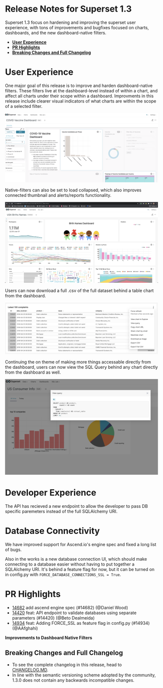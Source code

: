 <!--
Licensed to the Apache Software Foundation (ASF) under one
or more contributor license agreements.  See the NOTICE file
distributed with this work for additional information
regarding copyright ownership.  The ASF licenses this file
to you under the Apache License, Version 2.0 (the
"License"); you may not use this file except in compliance
with the License.  You may obtain a copy of the License at

  http://www.apache.org/licenses/LICENSE-2.0

Unless required by applicable law or agreed to in writing,
software distributed under the License is distributed on an
"AS IS" BASIS, WITHOUT WARRANTIES OR CONDITIONS OF ANY
KIND, either express or implied.  See the License for the
specific language governing permissions and limitations
under the License.
-->

# Release Notes for Superset 1.3

Superset 1.3 focus on hardening and improving the superset user experience, with tons of improvements and bugfixes focused on charts, dashboards, and the new dashboard-native filters.

- [**User Experience**](#user-experience)
- [**PR Highlights**](#pr-highlights)
- [**Breaking Changes and Full Changelog**](#breaking-changes-and-full-changelog)

# User Experience
One major goal of this release is to improve and harden dashboard-native filters. These filters live at the dashboard-level instead of within a chart, and affect all charts under their scope within a dashboard. Improvments in this release include clearer visual indicators of what charts are within the scope of a selected filter.

![dashboard native filter scoping](media/dashboard_native_filters_1.png) 

Native-filters can also be set to load collapsed, which also improves connected thumbnail and alerts/reports functionality.

![dashboard native filter collapsed](media/native_filters_collapsed.png)

Users can now download a full .csv of the full dataset behind a table chart from the dashboard.

![export full csv](media/export_full_csv.png)

Continuing the on theme of making more things accessable directly from the dashboard, users can now view the SQL Query behind any chart directly from the dashboard as well.

![view query dashboard](media/view_query_dashboard.png)

# Developer Experience
The API has recieved a new endpoint to allow the developer to pass DB specific paremeters instead of the full SQLAlchemy URI. 

# Database Connectivity
We have improved support for Ascend.io's engine spec and fixed a long list of bugs. 

Also in the works is a new database connection UI, which should make connecting to a database easier without having to put together a SQLAlchemy URI. It's behind a feature flag for now, but it can be turned on in config.py with `FORCE_DATABASE_CONNECTIONS_SSL = True`. 

# PR Highlights

- [14682](https://github.com/apache/superset/pull/14682) add ascend engine spec (#14682) (@Daniel Wood)
- [14420](https://github.com/apache/superset/pull/14420) feat: API endpoint to validate databases using separate parameters (#14420) (@Beto Dealmeida)
- [14934](https://github.com/apache/superset/pull/14934) feat: Adding FORCE_SSL as feature flag in config.py (#14934) (@AAfghahi)

**Improvements to Dashboard Native Filters**



## Breaking Changes and Full Changelog

- To see the complete changelog in this release, head to [CHANGELOG.MD](../../CHANGELOG.md).
- In line with the semantic versioning scheme adopted by the community, 1.3.0 does not contain any backwards incompatible changes.
